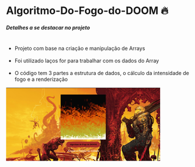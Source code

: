 # Algoritmo-Do-Fogo-do-DOOM 🔥
<h5>Detalhes a se destacar no projeto</h5>

<ul>
     <li>Projeto com base na criação e manipulação de Arrays</li>
     <li>Foi utilizado laços for para trabalhar com os dados do Array</li>
     <li>O código tem 3 partes  a estrutura de dados, o cálculo da intensidade de fogo e a renderização</li>
</ul>

       
   <img src="Screenshot_73 1.png" alt=""  style="margin:auto;">
   
